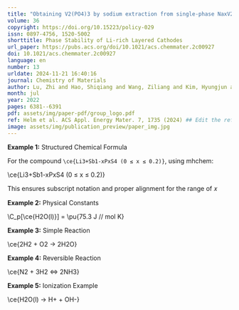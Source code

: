 ```yaml
---
title: "Obtaining V2(PO4)3 by sodium extraction from single-phase NaxV2(PO4)3 (1 < x < 3) positive electrode materials"
volume: 36
copyright: https://doi.org/10.15223/policy-029
issn: 0897-4756, 1520-5002
shorttitle: Phase Stability of Li-rich Layered Cathodes
url_paper: https://pubs.acs.org/doi/10.1021/acs.chemmater.2c00927
doi: 10.1021/acs.chemmater.2c00927
language: en
number: 13
urldate: 2024-11-21 16:40:16
journal: Chemistry of Materials
author: Lu, Zhi and Hao, Shiqiang and Wang, Ziliang and Kim, Hyungjun and Wolverton, Christopher
month: jul
year: 2022
pages: 6381--6391
pdf: assets/img/paper-pdf/group_logo.pdf
ref: Helm et al. ACS Appl. Energy Mater. 7, 1735 (2024) ## Edit the reference to yours
image: assets/img/publication_preview/paper_img.jpg
---
```


**Example 1:** Structured Chemical Formula

For the compound `\ce{Li3+Sb1-xPxS4 (0 ≤ x ≤ 0.2)}`, using mhchem:

\ce{Li3+Sb1-xPxS4 (0 ≤ x ≤ 0.2)}

This ensures subscript notation and proper alignment for the range of 𝑥

**Example 2:** Physical Constants

\C_p[\ce{H2O(l)}] = \pu{75.3 J // mol K}

**Example 3:** Simple Reaction

\\ce{2H2 + O2 -> 2H2O}

**Example 4:** Reversible Reaction

\\ce{N2 + 3H2 <=> 2NH3}

**Example 5:** Ionization Example

\\ce{H2O(l) -> H+ + OH-}

